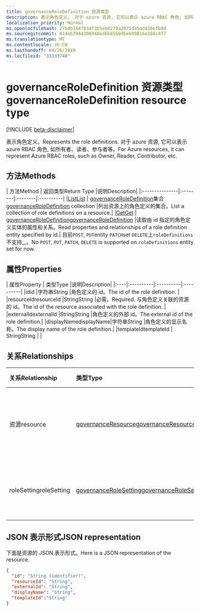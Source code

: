 ```yaml
---
title: governanceRoleDefinition 资源类型
description: 表示角色定义。 对于 azure 资源, 它可以表示 azure RBAC 角色, 如所有者、读者、参与者等。
localization_priority: Normal
ms.openlocfilehash: 27b4b144f834f3b5eb4270a2875da5add10efb9d
ms.sourcegitcommit: 014eb3944306948edbb6560dbe689816a168c4f7
ms.translationtype: MT
ms.contentlocale: zh-CN
ms.lasthandoff: 04/26/2019
ms.locfileid: "33333748"
---
```

# <a name="governanceroledefinition-resource-type"></a><span data-ttu-id="4900f-104">governanceRoleDefinition 资源类型</span><span class="sxs-lookup"><span data-stu-id="4900f-104">governanceRoleDefinition resource type</span></span>

[!INCLUDE [beta-disclaimer](../../includes/beta-disclaimer.md)]


<span data-ttu-id="4900f-105">表示角色定义。</span><span class="sxs-lookup"><span data-stu-id="4900f-105">Represents the role definitions.</span></span> <span data-ttu-id="4900f-106">对于 azure 资源, 它可以表示 azure RBAC 角色, 如所有者、读者、参与者等。</span><span class="sxs-lookup"><span data-stu-id="4900f-106">For Azure resources, it can represent Azure RBAC roles, such as Owner, Reader, Contributor, etc.</span></span>


## <a name="methods"></a><span data-ttu-id="4900f-107">方法</span><span class="sxs-lookup"><span data-stu-id="4900f-107">Methods</span></span>

| <span data-ttu-id="4900f-108">方法</span><span class="sxs-lookup"><span data-stu-id="4900f-108">Method</span></span>          | <span data-ttu-id="4900f-109">返回类型</span><span class="sxs-lookup"><span data-stu-id="4900f-109">Return Type</span></span> |<span data-ttu-id="4900f-110">说明</span><span class="sxs-lookup"><span data-stu-id="4900f-110">Description</span></span>|
|:---------------|:--------|:--------|:----------|
|[<span data-ttu-id="4900f-111">List</span><span class="sxs-lookup"><span data-stu-id="4900f-111">List</span></span>](../api/governanceroledefinition-list.md) | <span data-ttu-id="4900f-112">[governanceRoleDefinition](../resources/governanceroledefinition.md)集合</span><span class="sxs-lookup"><span data-stu-id="4900f-112">[governanceRoleDefinition](../resources/governanceroledefinition.md) collection</span></span> |<span data-ttu-id="4900f-113">列出资源上的角色定义的集合。</span><span class="sxs-lookup"><span data-stu-id="4900f-113">List a collection of role definitions on a resource.</span></span>|
|[<span data-ttu-id="4900f-114">Get</span><span class="sxs-lookup"><span data-stu-id="4900f-114">Get</span></span>](../api/governanceroledefinition-get.md) | [<span data-ttu-id="4900f-115">governanceRoleDefinition</span><span class="sxs-lookup"><span data-stu-id="4900f-115">governanceRoleDefinition</span></span>](../resources/governanceroledefinition.md) |<span data-ttu-id="4900f-116">读取由 id 指定的角色定义实体的属性和关系。</span><span class="sxs-lookup"><span data-stu-id="4900f-116">Read properties and relationships of a role definition entity specified by id.</span></span>|
<span data-ttu-id="4900f-117">目前`POST`, `PUT`entity `PATCH`set `DELETE`上`roleDefinitions`不支持,,,。</span><span class="sxs-lookup"><span data-stu-id="4900f-117">No `POST`, `PUT`, `PATCH`, `DELETE` is supported on `roleDefinitions` entity set for now.</span></span>
## <a name="properties"></a><span data-ttu-id="4900f-118">属性</span><span class="sxs-lookup"><span data-stu-id="4900f-118">Properties</span></span>
| <span data-ttu-id="4900f-119">属性</span><span class="sxs-lookup"><span data-stu-id="4900f-119">Property</span></span>  | <span data-ttu-id="4900f-120">类型</span><span class="sxs-lookup"><span data-stu-id="4900f-120">Type</span></span>      |<span data-ttu-id="4900f-121">说明</span><span class="sxs-lookup"><span data-stu-id="4900f-121">Description</span></span>|
|:----|:----------|:----------|:----------|
|<span data-ttu-id="4900f-122">id</span><span class="sxs-lookup"><span data-stu-id="4900f-122">id</span></span>         |<span data-ttu-id="4900f-123">字符串</span><span class="sxs-lookup"><span data-stu-id="4900f-123">String</span></span>     |<span data-ttu-id="4900f-124">角色定义的 id。</span><span class="sxs-lookup"><span data-stu-id="4900f-124">The id of the role definition.</span></span> |
|<span data-ttu-id="4900f-125">resourceId</span><span class="sxs-lookup"><span data-stu-id="4900f-125">resourceId</span></span> |<span data-ttu-id="4900f-126">String</span><span class="sxs-lookup"><span data-stu-id="4900f-126">String</span></span>     |<span data-ttu-id="4900f-127">必需。</span><span class="sxs-lookup"><span data-stu-id="4900f-127">Required.</span></span> <span data-ttu-id="4900f-128">与角色定义关联的资源的 id。</span><span class="sxs-lookup"><span data-stu-id="4900f-128">The id of the resource associated with the role definition.</span></span> |
|<span data-ttu-id="4900f-129">externalId</span><span class="sxs-lookup"><span data-stu-id="4900f-129">externalId</span></span>   |<span data-ttu-id="4900f-130">String</span><span class="sxs-lookup"><span data-stu-id="4900f-130">String</span></span>     |<span data-ttu-id="4900f-131">角色定义的外部 id。</span><span class="sxs-lookup"><span data-stu-id="4900f-131">The external id of the role definition.</span></span>|
|<span data-ttu-id="4900f-132">displayName</span><span class="sxs-lookup"><span data-stu-id="4900f-132">displayName</span></span>|<span data-ttu-id="4900f-133">字符串</span><span class="sxs-lookup"><span data-stu-id="4900f-133">String</span></span>     |<span data-ttu-id="4900f-134">角色定义的显示名称。</span><span class="sxs-lookup"><span data-stu-id="4900f-134">The display name of the role definition.</span></span>|
|<span data-ttu-id="4900f-135">templateId</span><span class="sxs-lookup"><span data-stu-id="4900f-135">templateId</span></span> | <span data-ttu-id="4900f-136">String</span><span class="sxs-lookup"><span data-stu-id="4900f-136">String</span></span> | |

## <a name="relationships"></a><span data-ttu-id="4900f-137">关系</span><span class="sxs-lookup"><span data-stu-id="4900f-137">Relationships</span></span>
| <span data-ttu-id="4900f-138">关系</span><span class="sxs-lookup"><span data-stu-id="4900f-138">Relationship</span></span> | <span data-ttu-id="4900f-139">类型</span><span class="sxs-lookup"><span data-stu-id="4900f-139">Type</span></span>   |<span data-ttu-id="4900f-140">说明</span><span class="sxs-lookup"><span data-stu-id="4900f-140">Description</span></span>|
|:---------------|:--------|:----------|
|<span data-ttu-id="4900f-141">资源</span><span class="sxs-lookup"><span data-stu-id="4900f-141">resource</span></span>|[<span data-ttu-id="4900f-142">governanceResource</span><span class="sxs-lookup"><span data-stu-id="4900f-142">governanceResource</span></span>](../resources/governanceresource.md)|<span data-ttu-id="4900f-143">只读。</span><span class="sxs-lookup"><span data-stu-id="4900f-143">Read-only.</span></span> <span data-ttu-id="4900f-144">角色定义的关联资源。</span><span class="sxs-lookup"><span data-stu-id="4900f-144">The associated resource for the role definition.</span></span>|
|<span data-ttu-id="4900f-145">roleSetting</span><span class="sxs-lookup"><span data-stu-id="4900f-145">roleSetting</span></span>|[<span data-ttu-id="4900f-146">governanceRoleSetting</span><span class="sxs-lookup"><span data-stu-id="4900f-146">governanceRoleSetting</span></span>](../resources/governancerolesetting.md)|<span data-ttu-id="4900f-147">角色定义的关联角色设置。</span><span class="sxs-lookup"><span data-stu-id="4900f-147">The associated role setting for the role definition.</span></span>|

## <a name="json-representation"></a><span data-ttu-id="4900f-148">JSON 表示形式</span><span class="sxs-lookup"><span data-stu-id="4900f-148">JSON representation</span></span>

<span data-ttu-id="4900f-149">下面是资源的 JSON 表示形式。</span><span class="sxs-lookup"><span data-stu-id="4900f-149">Here is a JSON representation of the resource.</span></span>

<!-- {
  "blockType": "resource",
  "keyProperty": "id",
  "optionalProperties": [

  ],
  "@odata.type": "microsoft.graph.governanceRoleDefinition"
}-->

```json
{
  "id": "String (identifier)",
  "resourceId": "String",
  "externalId": "String",
  "displayName": "String",  
  "templateId":"String"
}

```

<!-- uuid: 8fcb5dbc-d5aa-4681-8e31-b001d5168d79
2015-10-25 14:57:30 UTC -->
<!--
{
  "type": "#page.annotation",
  "description": "governanceRoleDefinition",
  "keywords": "",
  "section": "documentation",
  "tocPath": "",
  "suppressions": []
}
-->
